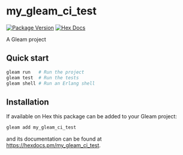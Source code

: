 # my_gleam_ci_test

[![Package Version](https://img.shields.io/hexpm/v/my_gleam_ci_test)](https://hex.pm/packages/my_gleam_ci_test)
[![Hex Docs](https://img.shields.io/badge/hex-docs-ffaff3)](https://hexdocs.pm/my_gleam_ci_test/)

A Gleam project

## Quick start

```sh
gleam run   # Run the project
gleam test  # Run the tests
gleam shell # Run an Erlang shell
```

## Installation

If available on Hex this package can be added to your Gleam project:

```sh
gleam add my_gleam_ci_test
```

and its documentation can be found at <https://hexdocs.pm/my_gleam_ci_test>.
